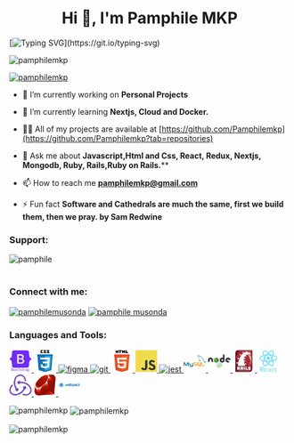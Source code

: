 <h1 align="center">Hi 👋, I'm Pamphile MKP</h1>

[![Typing SVG](https://readme-typing-svg.herokuapp.com?color=155BF7&center=true&vCenter=true&lines=Full-stack+software+developer;with+a+love+of+coding+and+learning;new+programming+languages.;I+play+chess+in+my+spare+time%2C+;do+sport+and+love+traveling.;+Open+to+new+opportunities.)](https://git.io/typing-svg)


<p align="left"> <img src="https://komarev.com/ghpvc/?username=pamphilemkp&label=Profile%20views&color=0e75b6&style=flat" alt="pamphilemkp" /> </p>

<p align="left"> <a href="https://github.com/ryo-ma/github-profile-trophy"><img src="https://github-profile-trophy.vercel.app/?username=pamphilemkp" alt="pamphilemkp" /></a> </p>

- 🔭 I’m currently working on **Personal Projects**

- 🌱 I’m currently learning **Nextjs, Cloud and Docker.**

- 👨‍💻 All of my projects are available at [https://github.com/Pamphilemkp](https://github.com/Pamphilemkp?tab=repositories)

- 💬 Ask me about **Javascript,Html and Css, React, Redux, Nextjs, Mongodb,  Ruby, Rails,Ruby on Rails.****

- 📫 How to reach me **pamphilemkp@gmail.com**

- ⚡ Fun fact **Software and Cathedrals are much the same, first we build them, then we pray. by Sam Redwine**

<h3 align="left">Support:</h3>
<p><a href="https://www.buymeacoffee.com/pamphilemkp"> <img align="left" src="https://cdn.buymeacoffee.com/buttons/v2/default-yellow.png" height="50" width="210" alt="pamphile" /></a></p><br><br>

<h3 align="left">Connect with me:</h3>
<p align="left">
<a href="https://twitter.com/pamphilemusonda" target="blank"><img align="center" src="https://raw.githubusercontent.com/rahuldkjain/github-profile-readme-generator/master/src/images/icons/Social/twitter.svg" alt="pamphilemusonda" height="30" width="40" /></a>
<a href="https://linkedin.com/in/pamphile musonda" target="blank"><img align="center" src="https://raw.githubusercontent.com/rahuldkjain/github-profile-readme-generator/master/src/images/icons/Social/linked-in-alt.svg" alt="pamphile musonda" height="30" width="40" /></a>
</p>

<h3 align="left">Languages and Tools:</h3>
<p align="left"> <a href="https://getbootstrap.com" target="_blank" rel="noreferrer"> <img src="https://raw.githubusercontent.com/devicons/devicon/master/icons/bootstrap/bootstrap-plain-wordmark.svg" alt="bootstrap" width="40" height="40"/> </a> <a href="https://www.w3schools.com/css/" target="_blank" rel="noreferrer"> <img src="https://raw.githubusercontent.com/devicons/devicon/master/icons/css3/css3-original-wordmark.svg" alt="css3" width="40" height="40"/> </a> <a href="https://www.figma.com/" target="_blank" rel="noreferrer"> <img src="https://www.vectorlogo.zone/logos/figma/figma-icon.svg" alt="figma" width="40" height="40"/> </a> <a href="https://git-scm.com/" target="_blank" rel="noreferrer"> <img src="https://www.vectorlogo.zone/logos/git-scm/git-scm-icon.svg" alt="git" width="40" height="40"/> </a> <a href="https://www.w3.org/html/" target="_blank" rel="noreferrer"> <img src="https://raw.githubusercontent.com/devicons/devicon/master/icons/html5/html5-original-wordmark.svg" alt="html5" width="40" height="40"/> </a> <a href="https://developer.mozilla.org/en-US/docs/Web/JavaScript" target="_blank" rel="noreferrer"> <img src="https://raw.githubusercontent.com/devicons/devicon/master/icons/javascript/javascript-original.svg" alt="javascript" width="40" height="40"/> </a> <a href="https://jestjs.io" target="_blank" rel="noreferrer"> <img src="https://www.vectorlogo.zone/logos/jestjsio/jestjsio-icon.svg" alt="jest" width="40" height="40"/> </a> <a href="https://www.mysql.com/" target="_blank" rel="noreferrer"> <img src="https://raw.githubusercontent.com/devicons/devicon/master/icons/mysql/mysql-original-wordmark.svg" alt="mysql" width="40" height="40"/> </a> <a href="https://nodejs.org" target="_blank" rel="noreferrer"> <img src="https://raw.githubusercontent.com/devicons/devicon/master/icons/nodejs/nodejs-original-wordmark.svg" alt="nodejs" width="40" height="40"/> </a> <a href="https://rubyonrails.org" target="_blank" rel="noreferrer"> <img src="https://raw.githubusercontent.com/devicons/devicon/master/icons/rails/rails-original-wordmark.svg" alt="rails" width="40" height="40"/> </a> <a href="https://reactjs.org/" target="_blank" rel="noreferrer"> <img src="https://raw.githubusercontent.com/devicons/devicon/master/icons/react/react-original-wordmark.svg" alt="react" width="40" height="40"/> </a> <a href="https://redux.js.org" target="_blank" rel="noreferrer"> <img src="https://raw.githubusercontent.com/devicons/devicon/master/icons/redux/redux-original.svg" alt="redux" width="40" height="40"/> </a> <a href="https://www.ruby-lang.org/en/" target="_blank" rel="noreferrer"> <img src="https://raw.githubusercontent.com/devicons/devicon/master/icons/ruby/ruby-original.svg" alt="ruby" width="40" height="40"/> </a> <a href="https://webpack.js.org" target="_blank" rel="noreferrer"> <img src="https://raw.githubusercontent.com/devicons/devicon/d00d0969292a6569d45b06d3f350f463a0107b0d/icons/webpack/webpack-original-wordmark.svg" alt="webpack" width="40" height="40"/> </a> </p>

<p><img align="left" src="https://github-readme-stats.vercel.app/api/top-langs?username=pamphilemkp&show_icons=true&locale=en&layout=compact" alt="pamphilemkp" /></p>

<p>&nbsp;<img align="center" src="https://github-readme-stats.vercel.app/api?username=pamphilemkp&show_icons=true&locale=en" alt="pamphilemkp" /></p>

<p><img align="center" src="https://github-readme-streak-stats.herokuapp.com/?user=pamphilemkp&" alt="pamphilemkp" /></p>

